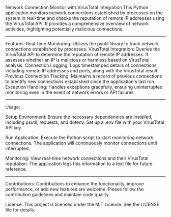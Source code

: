 Network Connection Monitor with VirusTotal Integration
This Python application monitors network connections established by processes on the system in real-time and checks the reputation of remote IP addresses using the VirusTotal API. It provides a comprehensive overview of network activities, highlighting potentially malicious connections.

---

Features: 
Real-time Monitoring: Utilizes the psutil library to track network connections established by processes.
VirusTotal Integration: Queries the VirusTotal API to determine the reputation of remote IP addresses. It assesses whether an IP is malicious or harmless based on VirusTotal analysis.
Connection Logging: Logs timestamped details of connections, including remote IP addresses and ports, along with the VirusTotal result.
Previous Connection Tracking: Maintains a record of previous connections to identify new connections established since the application's last run.
Exception Handling: Handles exceptions gracefully, ensuring uninterrupted monitoring even in the event of network errors or API failures.

---

Usage:   

Setup Environment: Ensure the necessary dependencies are installed, including psutil, requests, and dotenv. Set up a .env file with your VirusTotal API key.

Run Application: Execute the Python script to start monitoring network connections. The application will continuously monitor connections until interrupted.

Monitoring: View real-time network connections and their VirusTotal reputation. The application logs this information to a text file for future reference.

---

Contributions:
Contributions to enhance the functionality, improve performance, or add new features are welcome. Please follow the contribution guidelines and maintain code quality.

License:
This project is licensed under the MIT License. See the LICENSE file for details.

